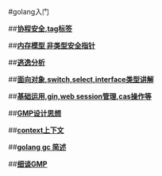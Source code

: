#golang入门

##[**协程安全,tag标签**](golang.md)

##[**内存模型 非类型安全指针**](gc.md)

##[**逃逸分析**](逃逸分析.md)

##[**面向对象,switch,select,interface类型讲解**](interface.md)

##[**基础运用,gin,web session管理,cas操作等**](run.md)

##[**GMP设计思想**](GMP模型与设计思想.md)

##[**context上下文**](context.md)

##[**golang gc 简述**](golanggc.md)

##[**细谈GMP**](gmp.md)
